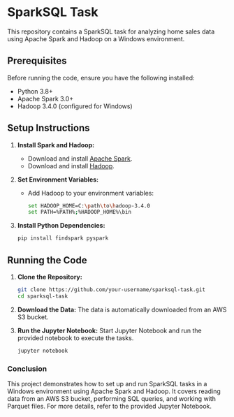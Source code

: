 # SparkSQL Task

This repository contains a SparkSQL task for analyzing home sales data using Apache Spark and Hadoop on a Windows environment.

## Prerequisites

Before running the code, ensure you have the following installed:

- Python 3.8+
- Apache Spark 3.0+
- Hadoop 3.4.0 (configured for Windows)

## Setup Instructions

1. **Install Spark and Hadoop:**
   - Download and install [Apache Spark](https://spark.apache.org/downloads.html).
   - Download and install [Hadoop](https://hadoop.apache.org/releases.html).

2. **Set Environment Variables:**
   - Add Hadoop to your environment variables:
     ```bash
     set HADOOP_HOME=C:\path\to\hadoop-3.4.0
     set PATH=%PATH%;%HADOOP_HOME%\bin
     ```

3. **Install Python Dependencies:**
   ```bash
   pip install findspark pyspark

## Running the Code

1. **Clone the Repository:**
    ```bash
    git clone https://github.com/your-username/sparksql-task.git
    cd sparksql-task
    ```

2. **Download the Data:**
The data is automatically downloaded from an AWS S3 bucket.

3. **Run the Jupyter Notebook:**
Start Jupyter Notebook and run the provided notebook to execute the tasks.
    ```bash
    jupyter notebook
    ```

### Conclusion
This project demonstrates how to set up and run SparkSQL tasks in a Windows environment using Apache Spark and Hadoop. It covers reading data from an AWS S3 bucket, performing SQL queries, and working with Parquet files.
For more details, refer to the provided Jupyter Notebook.
